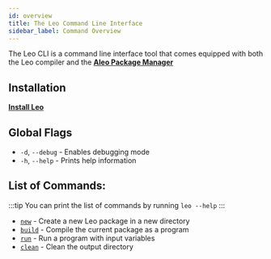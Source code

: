 ```yaml
---
id: overview
title: The Leo Command Line Interface
sidebar_label: Command Overview
---
```


The Leo CLI is a command line interface tool that comes equipped with both the Leo compiler and the [**Aleo Package Manager**](https://aleo.pm/)

## Installation

[**Install Leo**](../getting_started/01_installation.md)

## Global Flags

* `-d`, `--debug` - Enables debugging mode
* `-h`, `--help` - Prints help information

## List of Commands:

:::tip
You can print the list of commands by running `leo --help`
:::

* [`new`](01_new.md) - Create a new Leo package in a new directory
* [`build`](02_build.md) - Compile the current package as a program
* [`run`](03_run.md) - Run a program with input variables
* [`clean`](04_clean.md) - Clean the output directory
